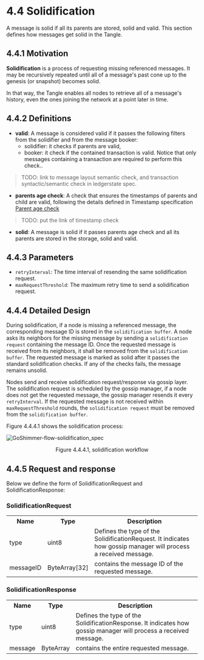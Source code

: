 # 4.4 Solidification
A message is solid if all its parents are stored, solid and valid. This section defines how messages get solid in the Tangle.

## 4.4.1 Motivation
**Solidification** is a process of requesting missing referenced messages. It may be recursively repeated until all of a message's past cone up to the genesis (or snapshot) becomes solid.

In that way, the Tangle enables all nodes to retrieve all of a message's history, even the ones joining the network at a point later in time.

## 4.4.2 Definitions
* **valid**: A message is considered valid if it passes the following filters from the solidifier and from the message booker:
    * solidifier: it checks if parents are valid,
    * booker: it check if the contained transaction is valid. Notice that only messages containing a transaction are required to perform this check..
> TODO: link to message layout semantic check, and transaction syntactic/semantic check in ledgerstate spec.
* **parents age check**: A check that ensures the timestamps of parents and child are valid, following the details defined in Timestamp specification [Parent age check](#parent-age-check) 
> TODO: put the link of timestamp check
* **solid**: A message is solid if it passes parents age check and all its parents are stored in the storage, solid and valid.

## 4.4.3 Parameters 
* `retryInterval`: The time interval of resending the same solidification request.
* `maxRequestThreshold`: The maximum retry time to send a solidification request.

## 4.4.4 Detailed Design
During solidification, if a node is missing a referenced message, the corresponding message ID is stored in the `solidification buffer`. A node asks its neighbors for the missing message by sending a `solidification request` containing the message ID. Once the requested message is received from its neighbors, it shall be removed from the `solidification buffer`. The requested message is marked as solid after it passes the standard solidification checks. If any of the checks fails, the message remains unsolid. 

Nodes send and receive solidification request/response via gossip layer. The solidification request is scheduled by the gossip manager, if a node does not get the requested message, the gossip manager resends it every `retryInterval`. If the requested message is not received within `maxRequestThreshold` rounds, the `solidification request` must be removed from the `solidification buffer`.

Figure 4.4.4.1 shows the solidification process:

![GoShimmer-flow-solidification_spec](https://user-images.githubusercontent.com/11289354/114823182-be49fb80-9df5-11eb-9df1-51098f1e4468.png)
<p style="text-align: center;">
    Figure 4.4.4.1, solidification workflow
</p>

## 4.4.5 Request and response
Below we define the form of SolidificationRequest and SolidificationResponse: 

### SolidificationRequest
<table>
     <tr>
         <th>Name</th>
         <th>Type</th>
         <th>Description</th>
     </tr>
     <tr>
         <td>type</td>
         <td>uint8</td>
         <td>Defines the type of the SolidificationRequest. It indicates how gossip manager will process a received message.</td>
     </tr>
     <tr>
         <td>messageID</td>
         <td>ByteArray[32]</td>
         <td>contains the message ID of the requested message.</td>
     </tr>
 </table>

### SolidificationResponse
<table>
     <tr>
         <th>Name</th>
         <th>Type</th>
         <th>Description</th>
     </tr>
     <tr>
         <td>type</td>
         <td>uint8</td>
         <td>Defines the type of the SolidificationResponse. It indicates how gossip manager will process a received message.</td>
     </tr>
     <tr>
         <td>message</td>
         <td>ByteArray</td>
         <td>contains the entire requested message.</td>
     </tr>
 </table>